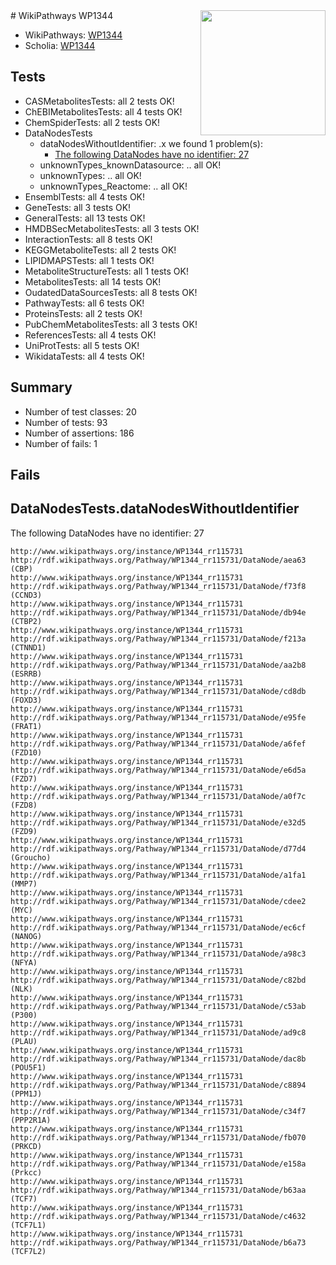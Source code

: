 <img style="float: right; width: 200px" src="https://upload.wikimedia.org/wikipedia/commons/thumb/8/83/Wplogo_with_text_500.png/640px-Wplogo_with_text_500.png" />
# WikiPathways WP1344

* WikiPathways: [WP1344](https://wikipathways.org/pathways/WP1344)
* Scholia: [WP1344](https://scholia.toolforge.org/wikipathways/WP1344)
## Tests
* CASMetabolitesTests: all 2 tests OK!
* ChEBIMetabolitesTests: all 4 tests OK!
* ChemSpiderTests: all 2 tests OK!
* DataNodesTests
    * dataNodesWithoutIdentifier: .x we found 1 problem(s):
        * [The following DataNodes have no identifier: 27](#8792c4b6)
    * unknownTypes_knownDatasource: .. all OK!
    * unknownTypes: .. all OK!
    * unknownTypes_Reactome: .. all OK!
* EnsemblTests: all 4 tests OK!
* GeneTests: all 3 tests OK!
* GeneralTests: all 13 tests OK!
* HMDBSecMetabolitesTests: all 3 tests OK!
* InteractionTests: all 8 tests OK!
* KEGGMetaboliteTests: all 2 tests OK!
* LIPIDMAPSTests: all 1 tests OK!
* MetaboliteStructureTests: all 1 tests OK!
* MetabolitesTests: all 14 tests OK!
* OudatedDataSourcesTests: all 8 tests OK!
* PathwayTests: all 6 tests OK!
* ProteinsTests: all 2 tests OK!
* PubChemMetabolitesTests: all 3 tests OK!
* ReferencesTests: all 4 tests OK!
* UniProtTests: all 5 tests OK!
* WikidataTests: all 4 tests OK!


## Summary

* Number of test classes: 20
* Number of tests: 93
* Number of assertions: 186
* Number of fails: 1

## Fails

<a name="8792c4b6" />

## DataNodesTests.dataNodesWithoutIdentifier

The following DataNodes have no identifier: 27
```
http://www.wikipathways.org/instance/WP1344_rr115731 http://rdf.wikipathways.org/Pathway/WP1344_rr115731/DataNode/aea63 (CBP)
http://www.wikipathways.org/instance/WP1344_rr115731 http://rdf.wikipathways.org/Pathway/WP1344_rr115731/DataNode/f73f8 (CCND3)
http://www.wikipathways.org/instance/WP1344_rr115731 http://rdf.wikipathways.org/Pathway/WP1344_rr115731/DataNode/db94e (CTBP2)
http://www.wikipathways.org/instance/WP1344_rr115731 http://rdf.wikipathways.org/Pathway/WP1344_rr115731/DataNode/f213a (CTNND1)
http://www.wikipathways.org/instance/WP1344_rr115731 http://rdf.wikipathways.org/Pathway/WP1344_rr115731/DataNode/aa2b8 (ESRRB)
http://www.wikipathways.org/instance/WP1344_rr115731 http://rdf.wikipathways.org/Pathway/WP1344_rr115731/DataNode/cd8db (FOXD3)
http://www.wikipathways.org/instance/WP1344_rr115731 http://rdf.wikipathways.org/Pathway/WP1344_rr115731/DataNode/e95fe (FRAT1)
http://www.wikipathways.org/instance/WP1344_rr115731 http://rdf.wikipathways.org/Pathway/WP1344_rr115731/DataNode/a6fef (FZD10)
http://www.wikipathways.org/instance/WP1344_rr115731 http://rdf.wikipathways.org/Pathway/WP1344_rr115731/DataNode/e6d5a (FZD7)
http://www.wikipathways.org/instance/WP1344_rr115731 http://rdf.wikipathways.org/Pathway/WP1344_rr115731/DataNode/a0f7c (FZD8)
http://www.wikipathways.org/instance/WP1344_rr115731 http://rdf.wikipathways.org/Pathway/WP1344_rr115731/DataNode/e32d5 (FZD9)
http://www.wikipathways.org/instance/WP1344_rr115731 http://rdf.wikipathways.org/Pathway/WP1344_rr115731/DataNode/d77d4 (Groucho)
http://www.wikipathways.org/instance/WP1344_rr115731 http://rdf.wikipathways.org/Pathway/WP1344_rr115731/DataNode/a1fa1 (MMP7)
http://www.wikipathways.org/instance/WP1344_rr115731 http://rdf.wikipathways.org/Pathway/WP1344_rr115731/DataNode/cdee2 (MYC)
http://www.wikipathways.org/instance/WP1344_rr115731 http://rdf.wikipathways.org/Pathway/WP1344_rr115731/DataNode/ec6cf (NANOG)
http://www.wikipathways.org/instance/WP1344_rr115731 http://rdf.wikipathways.org/Pathway/WP1344_rr115731/DataNode/a98c3 (NFYA)
http://www.wikipathways.org/instance/WP1344_rr115731 http://rdf.wikipathways.org/Pathway/WP1344_rr115731/DataNode/c82bd (NLK)
http://www.wikipathways.org/instance/WP1344_rr115731 http://rdf.wikipathways.org/Pathway/WP1344_rr115731/DataNode/c53ab (P300)
http://www.wikipathways.org/instance/WP1344_rr115731 http://rdf.wikipathways.org/Pathway/WP1344_rr115731/DataNode/ad9c8 (PLAU)
http://www.wikipathways.org/instance/WP1344_rr115731 http://rdf.wikipathways.org/Pathway/WP1344_rr115731/DataNode/dac8b (POU5F1)
http://www.wikipathways.org/instance/WP1344_rr115731 http://rdf.wikipathways.org/Pathway/WP1344_rr115731/DataNode/c8894 (PPM1J)
http://www.wikipathways.org/instance/WP1344_rr115731 http://rdf.wikipathways.org/Pathway/WP1344_rr115731/DataNode/c34f7 (PPP2R1A)
http://www.wikipathways.org/instance/WP1344_rr115731 http://rdf.wikipathways.org/Pathway/WP1344_rr115731/DataNode/fb070 (PRKCD)
http://www.wikipathways.org/instance/WP1344_rr115731 http://rdf.wikipathways.org/Pathway/WP1344_rr115731/DataNode/e158a (Prkcc)
http://www.wikipathways.org/instance/WP1344_rr115731 http://rdf.wikipathways.org/Pathway/WP1344_rr115731/DataNode/b63aa (TCF7)
http://www.wikipathways.org/instance/WP1344_rr115731 http://rdf.wikipathways.org/Pathway/WP1344_rr115731/DataNode/c4632 (TCF7L1)
http://www.wikipathways.org/instance/WP1344_rr115731 http://rdf.wikipathways.org/Pathway/WP1344_rr115731/DataNode/b6a73 (TCF7L2)
```

